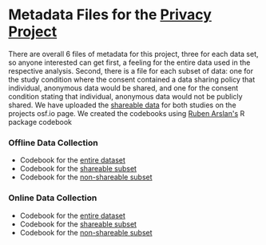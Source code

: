 
# Metadata Files for the [Privacy Project](https://osf.io/zyux4/)

There are overall 6 files of metadata for this project, three for each data set, so anyone interested can get first, a feeling for the entire data used in the respective analysis. Second, there is a file for each subset of data: one for the study condition where the consent contained a data sharing policy that individual, anonymous data would be shared, and one for the consent condition stating that individual, anonymous data would not be publicly shared. We have uploaded the [shareable data](https://osf.io/zyux4/) for both studies on the projects osf.io page. We created the codebooks using [Ruben Arslan's](https://rubenarslan.github.io/codebook/index.html) R package codebook

### Offline Data Collection

- Codebook for the [entire dataset](https://juliafrischling.github.io/JuliaEberlen.github.io/codebook_offline_all.html)
- Codebook for the [shareable subset](https://juliafrischling.github.io/JuliaEberlen.github.io/codebook_offline_shared.html)
- Codebook for the [non-shareable subset](https://juliafrischling.github.io/JuliaEberlen.github.io/codebook_offline_non_shared.html)

### Online Data Collection

- Codebook for the [entire dataset](https://juliafrischling.github.io/JuliaEberlen.github.io/codebook_online_all.html)
- Codebook for the [shareable subset](https://juliafrischling.github.io/JuliaEberlen.github.io/codebook_online_not_shared.html)
- Codebook for the [non-shareable subset](https://juliafrischling.github.io/JuliaEberlen.github.io/codebook_online_shared.html)







